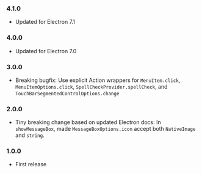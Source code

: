 ### 4.1.0

* Updated for Electron 7.1

### 4.0.0

* Updated for Electron 7.0

### 3.0.0

* Breaking bugfix: Use explicit Action wrappers for `MenuItem.click`, `MenuItemOptions.click`, `SpellCheckProvider.spellCheck`, and `TouchBarSegmentedControlOptions.change`

### 2.0.0

* Tiny breaking change based on updated Electron docs: In `showMessageBox`, made `MessageBoxOptions.icon` accept both `NativeImage` and `string`.


### 1.0.0

* First release
